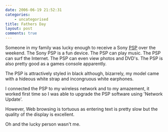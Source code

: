 ```yaml
---
date: 2006-06-19 21:52:31
categories:
    - uncategorised
title: Fathers Day
layout: post
comments: true
---
```

Someone in my family was lucky enough to receive a Sony
[PSP](http://www.yourpsp.com/) over the weekend. The Sony PSP is a fun
device. The PSP can play music. The PSP can surf the Internet. The PSP
can even view photos and DVD's. The PSP is also pretty good as a games
console apparently.

The PSP is attractively styled in black although, bizarrely, my model
came with a hideous white strap and incongruous white earphones.

I connected the PSP to my wireless network and to my amazement, it
worked first time so I was able to upgrade the PSP software using
'Network Update'.

However, Web browsing is tortuous as entering text is pretty slow but
the quality of the display is excellent.

Oh and the lucky person wasn't me.
